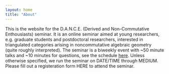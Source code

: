 ```yaml
---
layout: home
title: "About"
---
```

This is the website for the D.A.N.C.E. (Derived and Non-Commutative Enthousiasts) seminar.
It is an online seminar aimed at young researchers, e.g. graduate students and postdoctoral researchers, interested in triangulated categories arising in noncommutative algebraic geometry (quite roughly interpreted).
The seminar is a biweekly event with ~50 minute talks and ~10 minutes for questions, see the schedule [here](https://danceseminar.github.io/schedule).
Unless otherwise specified, we run the seminar on DATE/TIME through MEDIUM.
Please fill out a registeration form HERE to attend the seminar.
